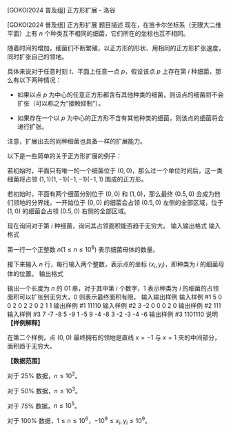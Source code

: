 



[GDKOI2024 普及组] 正方形扩展 - 洛谷














[GDKOI2024 普及组] 正方形扩展
题目描述
现在，在笛卡尔坐标系（无限大二维平面）上有 $n$ 个种类互不相同的细菌，它们所在的坐标也互不相同。

随着时间的增加，细菌们不断繁殖，以正方形的形状、用相同的正方形扩张速度，同时扩张自己的领地。

具体来说对于任意时刻 $t$、平面上任意一点 $p$，假设该点 $p$ 上存在第 $i$ 种细菌，那么有以下两种情况：

- 如果以点 $p$ 为中心的任意正方形都含有其他种类的细菌，则该点的细菌将不会扩张（可以称之为“接触抑制”）。

- 如果存在一个以 $p$ 为中心的正方形不含有其他种类的细菌，则该点的细菌将会进行扩张。

注意，扩展出去的同种细菌也具备一样的扩展能力。

以下是一些简单的关于正方形扩展的例子：

若初始时，平面只有唯一的一个细菌位于 $(0, 0)$，那么过一个单位时间后，这一类细菌将占领 $(1, 1) (1, -1) (-1, -1) (-1, 1)$ 围成的正方形。

若初始时，平面有两个细菌分别位于 $(0, 0)$ 和 $(1, 0)$，那么最终 $(0.5, 0)$ 会成为他们领地的分界线，一开始位于 $(0, 0)$ 的细菌会占领 $(0.5, 0)$ 左侧的全部区域，位于 $(1, 0)$ 的细菌会占领 $(0.5, 0)$ 右侧的全部区域。

现在询问对于第 $i$ 种细菌，询问其占领面积能否趋于无穷大。
输入输出格式
输入格式

第一行一个正整数 $n(1 \leq n \leq 10^6)$ 表示细菌母体的数量。

接下来输入 $n$ 行，每行输入两个整数，表示点的坐标 $(x_i, y_i)$，即种类为 $i$ 的细菌母体的位置。
输出格式

输出一个长度为 $n$ 的 $01$ 串，对于其中第 $i$ 个数字，$1$ 表示种类为 $i$ 的细菌的占领面积可以扩张到无穷大，$0$ 则表示最终面积有限。
输入输出样例
输入样例 #1
5
0 0
2 0
2 2
0 2
1 1
输出样例 #1
11110
输入样例 #2
3
-2 0
0 0
2 0
输出样例 #2
111
输入样例 #3
7
-7 -8
5 -9
1 -5
9 -4
-8 3
-2 -3
-4 -6
输出样例 #3
1101110
说明
**【样例解释】**

在第二个样例，点 $(0, 0)$ 最终拥有的领地是直线 $x = -1$ 与 $x = 1$ 夹的中间部分，面积趋于无穷大。

**【数据范围】**

对于 $25\%$ 数据，$n \leq 10^2$。

对于 $50\%$ 数据，$n \leq 10^3$。

对于 $75\%$ 数据，$n \leq 10^5$。

对于 $100\%$ 数据，$1\leq n \leq 10^6$，$-10^9 \leq x_i, y_i \leq 10^9$。






